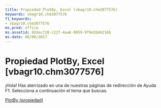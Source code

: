 ```yaml
---
title: Propiedad PlotBy, Excel [vbagr10.chm3077576]
keywords: vbagr10.chm3077576
f1_keywords:
- vbagr10.chm3077576
ms.prod: office
ms.assetid: 92dac720-c227-4aa6-8959-9f9e26d4216b
ms.date: 06/08/2017
---
```





# Propiedad PlotBy, Excel [vbagr10.chm3077576]

¡Hola! Has aterrizado en una de nuestras páginas de redirección de Ayuda F1. Selecciona a continuación el tema que buscas.


 [PlotBy (propiedad)](http://msdn.microsoft.com/library/plotby-property%28Office.15%29.aspx)


